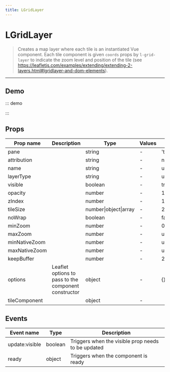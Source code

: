 ```yaml
---
title: LGridLayer
---
```


# LGridLayer

> Creates a map layer where each tile is an instantiated Vue component.
> Each tile component is given `coords` props by `l-grid-layer` to indicate
> the zoom level and position of the tile
> (see https://leafletjs.com/examples/extending/extending-2-layers.html#lgridlayer-and-dom-elements).

---

## Demo

::: demo
<template>
<l-map style="height: 350px" :zoom="zoom" :center="center">
<l-tile-layer :url="url" :attribution="attribution"></l-tile-layer>
<l-grid-layer :tile-component="tileComponent"></l-grid-layer>
</l-map>
</template>

<script>
import {LMap, LTileLayer, LGridLayer} from 'vue2-leaflet';

export default {
  components: {
    LMap,
    LTileLayer,
    LGridLayer
  },
  data () {
    return {
      url: 'https://{s}.tile.openstreetmap.org/{z}/{x}/{y}.png',
      attribution:
        '&copy; <a target="_blank" href="http://osm.org/copyright">OpenStreetMap</a> contributors',
      zoom: 8,
      center: [47.313220, -1.319482],
      tileComponent: {
        name: 'tile-component',
        props: {
          coords: {
            type: Object,
            required: true
          }
        },
        template: '<div>Coords: {{coords.x}}, {{coords.y}}, {{coords.z}}</div>'
      },
    };
  }
}
</script>

:::

## Props

| Prop name     | Description                                          | Type                  | Values | Default    |
| ------------- | ---------------------------------------------------- | --------------------- | ------ | ---------- |
| pane          |                                                      | string                | -      | 'tilePane' |
| attribution   |                                                      | string                | -      | null       |
| name          |                                                      | string                | -      | undefined  |
| layerType     |                                                      | string                | -      | undefined  |
| visible       |                                                      | boolean               | -      | true       |
| opacity       |                                                      | number                | -      | 1.0        |
| zIndex        |                                                      | number                | -      | 1          |
| tileSize      |                                                      | number\|object\|array | -      | 256        |
| noWrap        |                                                      | boolean               | -      | false      |
| minZoom       |                                                      | number                | -      | 0          |
| maxZoom       |                                                      | number                | -      | undefined  |
| minNativeZoom |                                                      | number                | -      | undefined  |
| maxNativeZoom |                                                      | number                | -      | undefined  |
| keepBuffer    |                                                      | number                | -      | 2          |
| options       | Leaflet options to pass to the component constructor | object                | -      | {}         |
| tileComponent |                                                      | object                | -      |            |

## Events

| Event name     | Type    | Description                                        |
| -------------- | ------- | -------------------------------------------------- |
| update:visible | boolean | Triggers when the visible prop needs to be updated |
| ready          | object  | Triggers when the component is ready               |
